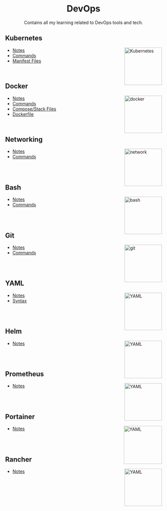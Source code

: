 <h1 align="center"> DevOps </h1>

<p align="center"> Contains all my learning related to DevOps tools and tech.</p>

## Kubernetes

<img align="right" src="https://user-images.githubusercontent.com/51878265/200594367-f416d081-af8f-4f48-8008-998d005b317f.png" height="120" alt="Kubernetes"> 

- [Notes](Kubernetes/README.md)
- [Commands](Kubernetes/commands/README.md)
- [Manifest Files](Kubernetes/YAML)

<br>

## Docker

<img align="right" src="https://user-images.githubusercontent.com/51878265/200594916-47ba8a4c-fb94-4953-b179-dfb542df9499.png" height="120" alt="docker"> 

- [Notes](Docker/README.md)
- [Commands](Docker/commands/README.md)
- [Compose/Stack Files](Docker/YAML)
- [Dockerfile](Docker/Dockerfile)

<br>

## Networking

<img align="right" src="https://user-images.githubusercontent.com/51878265/202643166-b83085dd-ab38-444c-b5de-c08b83f4cd2b.png" height="120" alt="network"> 

- [Notes](Networking/README.md)
- [Commands](Networking/commands/README.md)

<br>
<br>

## Bash

<img align="right" src="https://user-images.githubusercontent.com/51878265/200594989-b1406680-ed41-478a-84d5-7c35b287e112.png" height="120" alt="bash"> 

- [Notes](Bash/README.md)
- [Commands](Bash/commands/README.md)

<br>
<br>

## Git 

<img align="right" src="https://user-images.githubusercontent.com/51878265/202784470-2c813581-7160-4aaf-b96c-35187795d05b.png" height="120" alt="git"> 

- [Notes](Git/README.md)
- [Commands](Git/commands/README.md)

<br>
<br>

## YAML

<img align="right" src="https://user-images.githubusercontent.com/51878265/202765143-55758916-b631-4c18-aaad-718b42507d67.png" height="120" alt="YAML"> 

- [Notes](YAML/README.md)
- [Syntax](YAML/syntax/README.md)

<br>
<br>

## Helm

<img align="right" src="https://user-images.githubusercontent.com/51878265/202859249-b90ac510-d8e8-408d-9c07-0d2bd8e1b092.png" height="120" alt="YAML"> 

- [Notes](Helm/README.md)

<br>
<br>

## Prometheus

<img align="right" src="https://user-images.githubusercontent.com/51878265/202859485-eba6809e-1cb8-4bbc-ab22-efa3c91d6463.png" height="120" alt="YAML"> 

- [Notes](Prometheus/README.md)

<br>
<br>

## Portainer

<img align="right" src="https://user-images.githubusercontent.com/51878265/204345912-dee5ddf4-4a91-4b4f-aeb3-5a429de5a7f7.png" height="122" alt="YAML"> 

- [Notes](Portainer/README.md)

<br>
<br>

## Rancher

<img align="right" src="https://user-images.githubusercontent.com/51878265/204346422-5c0cf072-d8f6-400a-adfa-ca5540e45863.png" height="120" alt="YAML"> 

- [Notes](Rancher/README.md)

<br>
<br>
